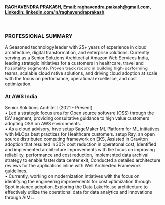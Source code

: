#### RAGHAVENDRA PRAKASH, [Email: raghavendra.prakash@gmail.com](raghavendra.prakash@gmail.com), [LinkedIn: linkedin.com/in/raghavendraprakash](https://linkedin.com/in/raghavendraprakash)
<br>

### PROFESSIONAL SUMMARY 
A Seasoned technology leader with 25+ years of experience in cloud architecture, digital transformation, and enterprise solutions. Currently serving as a Senior Solutions Architect at Amazon Web Services India, leading strategic initiatives for a customers in healthcare, travel and hospitality segments. Proven track record in building high-performing teams, scalable cloud native solutions, and driving cloud adoption at scale with the focus on performance, operational excellence, and cost optimization.

### At AWS India 
Senior Solutions Architect (2021 - Present)
<br>• Led a strategic focus area for Open source software (OSS) through the ISV segment, providing consultative guidance to high value customers adopting OSS on AWS environments. <br>• As a cloud advisory, have setup SageMaker ML Platform for ML initiatives with MLOps best practices for Healthcare customers. setup Ray, an open source distributed computing framework on EKS, Assisted in Graviton adoption that resulted in 30% cost reduction in operatonal cost, Identified and implemented architecture improvements with the focus on improving reliability, performance and cost reduction, Implemented data archival strategy to enable faster data center exit, Conducted a detailed architecture reviews for the applications inline with Well Archiected Framework guidelines.
<br>• Currently, working on modernization intiatives with the focus on identifying the engineering improvements for cost optimization through Spot instance adoption. Exploring the Data LakeHouse architecture to effectively utilize the operational data for data analytics and innovations through AIML.
